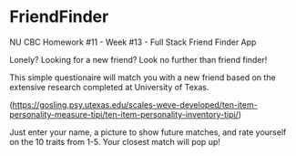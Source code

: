 # FriendFinder
NU CBC Homework #11 - Week #13 - Full Stack Friend Finder App

Lonely? Looking for a new friend? Look no further than friend finder!

This simple questionaire will match you with a new friend based on the extensive research completed at University of Texas.

(https://gosling.psy.utexas.edu/scales-weve-developed/ten-item-personality-measure-tipi/ten-item-personality-inventory-tipi/)

Just enter your name, a picture to show future matches, and rate yourself on the 10 traits from 1-5. Your closest match will pop up!
